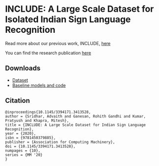 # INCLUDE: A Large Scale Dataset for Isolated Indian Sign Language Recognition

Read more about our previous work, INCLUDE, [here](https://ai4bharat.org/include-dataset)  

You can find the research publication [here](https://dl.acm.org/doi/10.1145/3394171.3413528)

## Downloads

- [Dataset](https://zenodo.org/record/4010759)
- [Baseline models and code](https://github.com/AI4Bharat/INCLUDE)

## Citation

```
@inproceedings{10.1145/3394171.3413528,
author = {Sridhar, Advaith and Ganesan, Rohith Gandhi and Kumar, Pratyush and Khapra, Mitesh},
title = {INCLUDE: A Large Scale Dataset for Indian Sign Language Recognition},
year = {2020},
isbn = {9781450379885},
publisher = {Association for Computing Machinery},
doi = {10.1145/3394171.3413528},
numpages = {10},
series = {MM '20}
}
```


